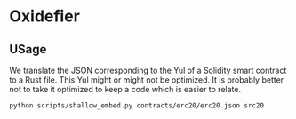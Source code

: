 # Oxidefier

## USage

We translate the JSON corresponding to the Yul of a Solidity smart contract to a Rust file. This Yul might or might not be optimized. It is probably better not to take it optimized to keep a code which is easier to relate.

```sh
python scripts/shallow_embed.py contracts/erc20/erc20.json src20
```
